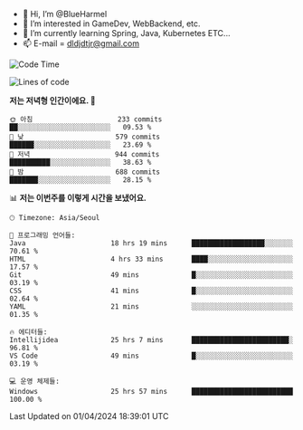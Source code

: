 - 👋 Hi, I’m @BlueHarmel
- 👀 I’m interested in GameDev, WebBackend, etc.
- 🌱 I’m currently learning Spring, Java, Kubernetes ETC...
- 📫 E-mail = dldjdtjr@gmail.com
  <!--START_SECTION:waka-->
![Code Time](http://img.shields.io/badge/Code%20Time-517%20hrs%202%20mins-blue)

![Lines of code](https://img.shields.io/badge/%EC%A0%80%EB%8A%94%20%EC%97%AC%ED%83%9C%EA%B9%8C%EC%A7%80%20-42.5%20million%20%EC%A4%84%EC%9D%98%20%EC%BD%94%EB%93%9C%EB%A5%BC%20%EC%9E%91%EC%84%B1%ED%96%88%EC%96%B4%EC%9A%94.-blue)

**저는 저녁형 인간이에요. 🦉** 

```text
🌞 아침                     233 commits         ██░░░░░░░░░░░░░░░░░░░░░░░   09.53 % 
🌆 낮　                     579 commits         ██████░░░░░░░░░░░░░░░░░░░   23.69 % 
🌃 저녁                     944 commits         ██████████░░░░░░░░░░░░░░░   38.63 % 
🌙 밤　                     688 commits         ███████░░░░░░░░░░░░░░░░░░   28.15 % 
```


📊 **저는 이번주를 이렇게 시간을 보냈어요.** 

```text
🕑︎ Timezone: Asia/Seoul

💬 프로그래밍 언어들: 
Java                     18 hrs 19 mins      ██████████████████░░░░░░░   70.61 % 
HTML                     4 hrs 33 mins       ████░░░░░░░░░░░░░░░░░░░░░   17.57 % 
Git                      49 mins             █░░░░░░░░░░░░░░░░░░░░░░░░   03.19 % 
CSS                      41 mins             █░░░░░░░░░░░░░░░░░░░░░░░░   02.64 % 
YAML                     21 mins             ░░░░░░░░░░░░░░░░░░░░░░░░░   01.35 % 

🔥 에디터들: 
Intellijidea             25 hrs 7 mins       ████████████████████████░   96.81 % 
VS Code                  49 mins             █░░░░░░░░░░░░░░░░░░░░░░░░   03.19 % 

💻 운영 체제들: 
Windows                  25 hrs 57 mins      █████████████████████████   100.00 % 
```


 Last Updated on 01/04/2024 18:39:01 UTC
<!--END_SECTION:waka-->
<!---
BlueHarmel/BlueHarmel is a ✨ special ✨ repository because its `README.md` (this file) appears on your GitHub profile.
You can click the Preview link to take a look at your changes.
--->

